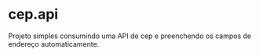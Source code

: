 # cep.api
Projeto simples consumindo uma API de cep e preenchendo os campos de endereço automaticamente.
